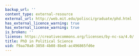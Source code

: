 ```yaml
---
backup_url: ''
content_type: external-resource
external_url: http://web.mit.edu/polisci/graduate/phd.html
has_external_licence_warning: true
has_external_license_warning: true
is_broken: ''
license: https://creativecommons.org/licenses/by-nc-sa/4.0/
title: PhD in Political Science
uid: f9aa70a8-3858-4b08-8be8-ac496865fd6e
---
```


